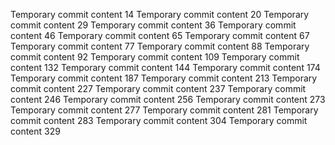 Temporary commit content 14
Temporary commit content 20
Temporary commit content 29
Temporary commit content 36
Temporary commit content 46
Temporary commit content 65
Temporary commit content 67
Temporary commit content 77
Temporary commit content 88
Temporary commit content 92
Temporary commit content 109
Temporary commit content 132
Temporary commit content 144
Temporary commit content 174
Temporary commit content 187
Temporary commit content 213
Temporary commit content 227
Temporary commit content 237
Temporary commit content 246
Temporary commit content 256
Temporary commit content 273
Temporary commit content 277
Temporary commit content 281
Temporary commit content 283
Temporary commit content 304
Temporary commit content 329
